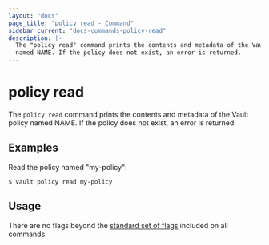 ```yaml
---
layout: "docs"
page_title: "policy read - Command"
sidebar_current: "docs-commands-policy-read"
description: |-
  The "policy read" command prints the contents and metadata of the Vault policy
  named NAME. If the policy does not exist, an error is returned.
---
```


# policy read

The `policy read` command prints the contents and metadata of the Vault policy
named NAME. If the policy does not exist, an error is returned.

## Examples

Read the policy named "my-policy":

```text
$ vault policy read my-policy
```

## Usage

There are no flags beyond the [standard set of flags](/docs/commands/index.html)
included on all commands.
